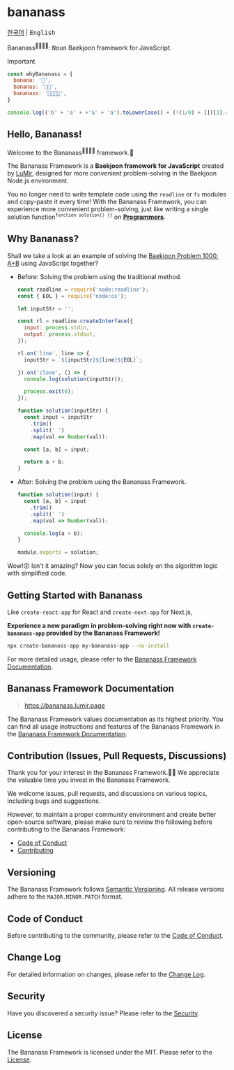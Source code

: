 # bananass

<kbd>[한국어](README.md)</kbd> | <kbd>English</kbd>

Bananass<sup>🍌🍌🍌🍌</sup>: <kbd>Noun</kbd> Baekjoon framework for JavaScript.

> [!IMPORTANT]
>
> ```js
> const whyBananass = {
>   banana: '🍌',
>   bananas: '🍌🍌',
>   bananass: '🍌🍌🍌🍌',
> }
> ```
>
> ```js
> console.log(('b' + 'a' + +'a' + 'a').toLowerCase() + (!(1/0) + [])[3].repeat(2));
> ```

<!-- markdownlint-disable-next-line md026 -->
## Hello, Bananass!

Welcome to the Bananass<sup>🍌🍌🍌🍌</sup> framework.🎉

The Bananass Framework is a **Baekjoon framework for JavaScript** created by [LuMir](https://github.com/lumirlumir), designed for more convenient problem-solving in the Baekjoon Node.js environment.

You no longer need to write template code using the `readline` or `fs` modules and copy-paste it every time! With the Bananass Framework, you can experience more convenient problem-solving, just like writing a single solution function<sup>`function solution() {}`</sup> on [**Programmers**](https://programmers.co.kr/).

## Why Bananass?

Shall we take a look at an example of solving the [Baekjoon Problem 1000: A+B](https://www.acmicpc.net/problem/1000) using JavaScript together?

- Before: Solving the problem using the traditional method.

    ```js
    const readline = require('node:readline');
    const { EOL } = require('node:os');

    let inputStr = '';

    const rl = readline.createInterface({
      input: process.stdin,
      output: process.stdout,
    });

    rl.on('line', line => {
      inputStr = `${inputStr}${line}${EOL}`;

    }).on('close', () => {
      console.log(solution(inputStr));

      process.exit(0);
    });

    function solution(inputStr) {
      const input = inputStr
        .trim()
        .split(' ')
        .map(val => Number(val));

      const [a, b] = input;

      return a + b;
    }
    ```

- After: Solving the problem using the Bananass Framework.

    ```js
    function solution(input) {
      const [a, b] = input
        .trim()
        .split(' ')
        .map(val => Number(val));

      console.log(a + b);
    }

    module.exports = solution;
    ```

Wow!😲 Isn't it amazing? Now you can focus solely on the algorithm logic with simplified code.

## Getting Started with Bananass

Like `create-react-app` for React and `create-next-app` for Next.js,

**Experience a new paradigm in problem-solving right now with `create-bananass-app` provided by the Bananass Framework!**

```bash
npx create-bananass-app my-bananass-app --no-install
```

For more detailed usage, please refer to the [Bananass Framework Documentation](https://bananass.lumir.page).

## Bananass Framework Documentation

> <https://bananass.lumir.page>

The Bananass Framework values documentation as its highest priority. You can find all usage instructions and features of the Bananass Framework in the [Bananass Framework Documentation](https://bananass.lumir.page).

## Contribution (Issues, Pull Requests, Discussions)

Thank you for your interest in the Bananass Framework.🙇‍♂️ We appreciate the valuable time you invest in the Bananass Framework.

We welcome issues, pull requests, and discussions on various topics, including bugs and suggestions.

However, to maintain a proper community environment and create better open-source software, please make sure to review the following before contributing to the Bananass Framework:

- [Code of Conduct](CODE_OF_CONDUCT.en.md)
- [Contributing](CONTRIBUTING.en.md)

## Versioning

The Bananass Framework follows [Semantic Versioning](https://semver.org/). All release versions adhere to the `MAJOR.MINOR.PATCH` format.

## Code of Conduct

Before contributing to the community, please refer to the [Code of Conduct](CODE_OF_CONDUCT.en.md).

## Change Log

For detailed information on changes, please refer to the [Change Log](CHANGELOG.md).

## Security

Have you discovered a security issue? Please refer to the [Security](SECURITY.en.md).

## License

The Bananass Framework is licensed under the MIT. Please refer to the [License](LICENSE.md).
